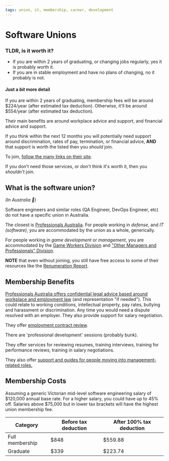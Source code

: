 ```yaml
---
tags: union, it, membership, career, development
---
```


# Software Unions

### TLDR, is it worth it?

- If you are within 2 years of graduating, or changing jobs regularly, yes it is probably worth it.
- If you are in stable employment and have no plans of changing, no it probably is not.

#### Just a *bit* more detail

If you are within 2 years of graduating, membership fees will be around $224/year (after estimated tax deduction).
Otherwise, it'll be around $554/year (after estimated tax deduction).

Their main benefits are around workplace advice and support, and financial advice and support.

If you think within the next 12 months you will potentially need support around discrimination, rates of pay, termination, or financial advice, **AND** that support is worth the listed then you *should* join.

To join, [follow the many links on their site](https://www.professionalsaustralia.org.au/Shared_Content/Forms/Join_Forms/JoinPA.aspx).

If you don't need those services, or don't think it's worth it, then you *shouldn't* join.

## What is the software union?

*(In Australia 🦘)*

Software engineers and similar roles (QA Engineer, DevOps Engineer, etc) do not have a specific union in Australia.

The closest is [Professionals Australia](https://www.professionalsaustralia.org.au/Professionals).
For people working in *defense*, and *IT (software)*, you are accommodated by the union as a whole, generically.

For people working in *game development* or *management*, you are accommodated by the [Game Workers Division](https://gameworkers.professionalsaustralia.org.au/Gameworkers/About_us/Game_Workers/Content/About_us.aspx?hkey=ed658304-2d45-4f0e-8d3f-e38c36aac577) and ["Other Managers and Professionals" Division](https://www.professionalsaustralia.org.au/Professionals/Content/Structure_Professionals/Divisions_Groups/Managers_Professionals.aspx?Code=FED-MPD&GroupID=COMMITTEE/FED-MPD).

**NOTE** that even without joining, you still have free access to some of their resources like the [Renumeration Report](http://apesma.informz.net/apesma/data/images/2021-22%20ICT%20Employment%20and%20Remuneration%20Report.pdf).

## Membership Benefits

[Professionals Australia offers confidential legal advice based around workplace and employment law](https://www.professionalsaustralia.org.au/Professionals/Content/Services_Content/workplace.aspx) (and representation "if needed").
This could relate to working conditions, intellectual property, pay rates, bullying and harassment or discrimination. Any time you would need a dispute resolved with an employer.
They also provide support for salary negotiation.

They offer [employment contract review](https://www.professionalsaustralia.org.au/Professionals/Content/Services_Content/workplace.aspx).

There are 'professional development' sessions (probably bunk).

They offer services for reviewing resumes, training interviews, training for performance reviews, training in salary negotiations.

They also offer [support and guides for people moving into management-related roles.](https://www.professionalsaustralia.org.au/Professionals/Content/Services_Content/career.aspx)

## Membership Costs

Assuming a generic Victorian mid-level software engineering salary of $120,000 annual base rate.
For a higher salary, you could have up to 45% off.
Salaries above $75,000 but in lower tax brackets will have the highest union membership fee.

| Category | Before tax deduction | After 100% tax deduction |
| --- | --- | --- |
| Full membership | $848 | $559.88 |
| Graduate | $339 | $223.74 |

